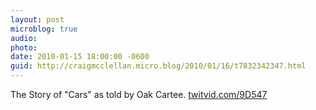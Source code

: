 ```yaml
---
layout: post
microblog: true
audio: 
photo: 
date: 2010-01-15 18:00:00 -0600
guid: http://craigmcclellan.micro.blog/2010/01/16/t7832342347.html
---
```

The Story of "Cars" as told by Oak Cartee.  [twitvid.com/9D547](http://twitvid.com/9D547)
